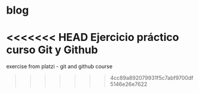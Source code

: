 # blog
<<<<<<< HEAD
Ejercicio práctico curso Git y Github
=======
exercise from platzi - git and github course
>>>>>>> 4cc89a892079931f5c7abf9700df5146e26e7622
